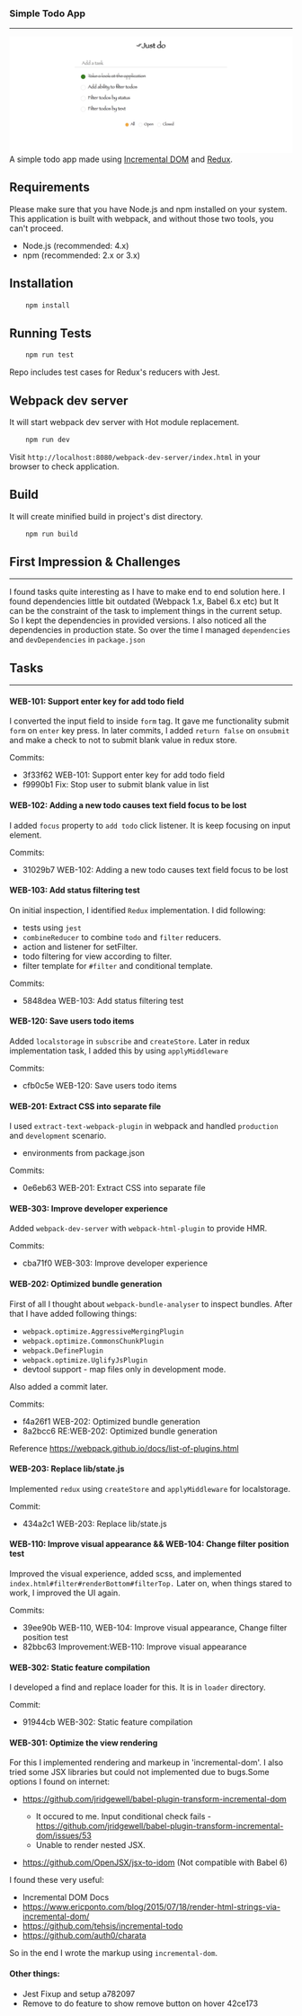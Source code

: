 ### Simple Todo App
* * *
![](static/preview.png)
A simple todo app made using 
[Incremental DOM](http://google.github.io/incremental-dom/#about ) and 
[Redux](redux.js.org).

## Requirements

Please make sure that you have Node.js and npm installed on your system. This
application is built with webpack, and without those two tools, you can't proceed.

- Node.js (recommended: 4.x)
- npm (recommended: 2.x or 3.x)

## Installation
```sh
    npm install
```

## Running Tests
```sh
    npm run test
```
Repo includes test cases for Redux's reducers with Jest.

## Webpack dev server
It will start webpack dev server with Hot module replacement.
```sh
    npm run dev
```
Visit `http://localhost:8080/webpack-dev-server/index.html` in your browser to 
check application.

## Build
It will create minified build in project's dist directory.
```sh
    npm run build
```

## First Impression & Challenges
* * *
I found tasks quite interesting as I have to make end to end solution here. 
I found dependencies little bit outdated (Webpack 1.x,  Babel 6.x etc) but It 
can be the constraint of the task to implement things in the current setup. So I
kept the dependencies in provided versions. I also noticed all the dependencies 
in production state. So over the time I managed `dependencies` and 
`devDependencies` in `package.json`

## Tasks
* * *
#### WEB-101: Support enter key for add todo field
I converted the input field to inside `form` tag. It gave me functionality 
submit `form` on `enter` key press. In later commits, I added `return false` on `onsubmit` and
make a check to not to submit blank value in redux store.

Commits:
- 3f33f62 WEB-101: Support enter key for add todo field
- f9990b1 Fix: Stop user to submit blank value in list

#### WEB-102: Adding a new todo causes text field focus to be lost
I added `focus` property to `add todo` click listener. It is keep focusing on
input element.

Commits:
- 31029b7 WEB-102: Adding a new todo causes text field focus to be lost

#### WEB-103: Add status filtering test
On initial inspection, I identified `Redux` implementation. I did following:
- tests using `jest`
- `combineReducer` to combine `todo` and `filter` reducers.
- action and listener for setFilter.
- todo filtering for view according to filter.
- filter template for `#filter` and conditional template.

Commits:
- 5848dea WEB-103: Add status filtering test

#### WEB-120: Save users todo items
Added `localstorage` in `subscribe` and `createStore`. Later in redux 
implementation task, I added this by using `applyMiddleware`

Commits:
- cfb0c5e WEB-120: Save users todo items

#### WEB-201: Extract CSS into separate file
I used `extract-text-webpack-plugin` in webpack and handled `production` and 
`development` scenario.
- environments from package.json

Commits:
- 0e6eb63 WEB-201: Extract CSS into separate file

#### WEB-303: Improve developer experience
Added `webpack-dev-server` with `webpack-html-plugin` to provide HMR.

Commits:
- cba71f0 WEB-303: Improve developer experience

#### WEB-202: Optimized bundle generation
First of all I thought about `webpack-bundle-analyser` to inspect bundles. After
that I have added following things:
- `webpack.optimize.AggressiveMergingPlugin`
- `webpack.optimize.CommonsChunkPlugin`
- `webpack.DefinePlugin`
- `webpack.optimize.UglifyJsPlugin`
- devtool support - map files only in development mode.

Also added a commit later.

Commits:
- f4a26f1 WEB-202: Optimized bundle generation
- 8a2bcc6 RE:WEB-202: Optimized bundle generation

Reference https://webpack.github.io/docs/list-of-plugins.html

#### WEB-203: Replace lib/state.js
Implemented `redux` using `createStore` and `applyMiddleware` for localstorage.

Commit:
- 434a2c1 WEB-203: Replace lib/state.js

#### WEB-110: Improve visual appearance && WEB-104: Change filter position test
Improved the visual experience, added scss, and implemented 
`index.html#filter#renderBottom#filterTop.` Later on, when things stared to work,
I improved the UI again.

Commits:
- 39ee90b WEB-110, WEB-104: Improve visual appearance, Change filter position test
- 82bbc63 Improvement:WEB-110: Improve visual appearance

#### WEB-302: Static feature compilation
I developed a find and replace loader for this. It is in `loader` directory.

Commit:
- 91944cb WEB-302: Static feature compilation

#### WEB-301: Optimize the view rendering
For this I implemented rendering and markeup in 'incremental-dom'. I also tried
some JSX libraries but could not implemented due to bugs.Some options I found on
internet:
- https://github.com/jridgewell/babel-plugin-transform-incremental-dom
  - It occured to me. Input conditional check fails - https://github.com/jridgewell/babel-plugin-transform-incremental-dom/issues/53
  - Unable to render nested JSX.
  
- https://github.com/OpenJSX/jsx-to-idom (Not compatible with Babel 6)

I found these very useful:
- Incremental DOM Docs
- https://www.ericponto.com/blog/2015/07/18/render-html-strings-via-incremental-dom/
- https://github.com/tehsis/incremental-todo
- https://github.com/auth0/charata 

So in the end I wrote the markup using `incremental-dom`.


#### Other things:
 - Jest Fixup and setup a782097
 - Remove to do feature to show remove button on hover 42ce173